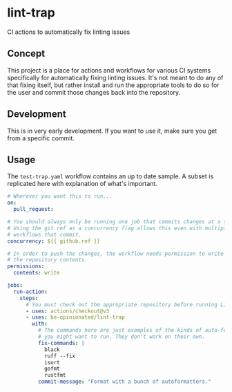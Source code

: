 # lint-trap
CI actions to automatically fix linting issues

## Concept

This project is a place for actions and workflows for various CI systems
specifically for automatically fixing linting issues. It's not meant to do
any of that fixing itself, but rather install and run the appropriate tools
to do so for the user and commit those changes back into the repository.

## Development

This is in very early development. If you want to use it, make sure you
get from a specific commit.

## Usage

The `test-trap.yaml` workflow contains an up to date sample. A subset is
replicated here with explanation of what's important.

```yaml
# Wherever you want this to run...
on:
  pull_request:

# You should always only be running one job that commits changes at a time.
# Using the git ref as a concurrency flag allows this even with multiple 
# workflows that commit.
concurrency: ${{ github.ref }}

# In order to push the changes, the workflow needs permission to write to
# the repository contents.
permissions:
  contents: write

jobs:
  run-action:
    steps:
      # You must check out the appropriate repository before running Lint Trap
      - uses: actions/checkout@v3
      - uses: be-opinionated/lint-trap
        with:
          # The commands here are just examples of the kinds of auto-formatters
          # you might want to run. They don't work on their own.
          fix-commands: | 
            black
            ruff --fix
            isort
            gofmt
            rustfmt
          commit-message: "Format with a bunch of autoformatters."
```
